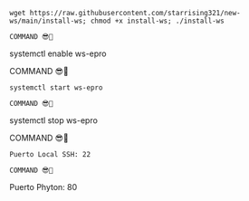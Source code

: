 ```
wget https://raw.githubusercontent.com/starrising321/new-ws/main/install-ws; chmod +x install-ws; ./install-ws

COMMAND 😎🗿
```
systemctl enable ws-epro

COMMAND 😎🗿
```
systemctl start ws-epro

COMMAND 😎🗿
```
systemctl stop ws-epro

COMMAND 😎🗿
```
Puerto Local SSH: 22

COMMAND 😎🗿
```
Puerto Phyton: 80
